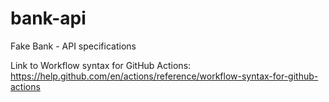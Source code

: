 # bank-api
Fake Bank - API specifications

Link to Workflow syntax for GitHub Actions:  
https://help.github.com/en/actions/reference/workflow-syntax-for-github-actions